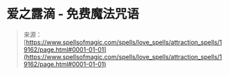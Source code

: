 <!--yml

类别：未分类

日期：2024-06-12 19:00:54

-->

# 爱之露滴 - 免费魔法咒语

> 来源：[https://www.spellsofmagic.com/spells/love_spells/attraction_spells/19162/page.html#0001-01-01](https://www.spellsofmagic.com/spells/love_spells/attraction_spells/19162/page.html#0001-01-01)
